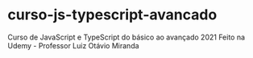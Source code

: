 # curso-js-typescript-avancado
 Curso de JavaScript e TypeScript do básico ao avançado 2021 Feito na Udemy - Professor Luiz Otávio Miranda
